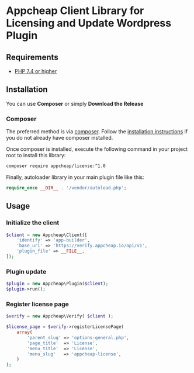 # Appcheap Client Library for Licensing and Update Wordpress Plugin #

## Requirements ##
* [PHP 7.4 or higher](https://www.php.net/)

## Installation ##

You can use **Composer** or simply **Download the Release**

### Composer

The preferred method is via [composer](https://getcomposer.org/). Follow the
[installation instructions](https://getcomposer.org/doc/00-intro.md) if you do not already have
composer installed.

Once composer is installed, execute the following command in your project root to install this library:

```sh
composer require appcheap/license:^1.0
```

Finally, autoloader library in your main plugin file like this:

```php
require_once __DIR__ . '/vendor/autoload.php';
```

## Usage

### Initialize the client

```php
$client = new Appcheap\Client([
    'identify' => 'app-builder',
    'base_uri' => 'https://verify.appcheap.io/api/v1',
    'plugin_file' => __FILE__,
]);
```
### Plugin update

```php
$plugin = new Appcheap\Plugin($client);
$plugin->run();
```

### Register license page

```php
$verify = new Appcheap\Verify( $client );

$license_page = $verify->registerLicensePage(
	array(
		'parent_slug' => 'options-general.php',
		'page_title'  => 'License',
		'menu_title'  => 'License',
		'menu_slug'   => 'appcheap-license',
	)
);
```